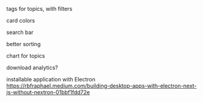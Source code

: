 tags for topics, with filters

card colors

search bar

better sorting

chart for topics

download analytics?

installable application with Electron https://rbfraphael.medium.com/building-desktop-apps-with-electron-next-js-without-nextron-01bbf1fdd72e
